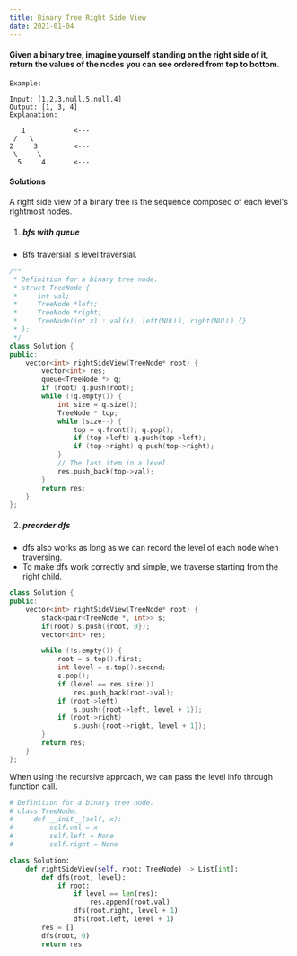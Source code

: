 ```yaml
---
title: Binary Tree Right Side View
date: 2021-01-04
---
```

#### Given a binary tree, imagine yourself standing on the right side of it, return the values of the nodes you can see ordered from top to bottom.

```
Example:

Input: [1,2,3,null,5,null,4]
Output: [1, 3, 4]
Explanation:

   1            <---
 /   \
2     3         <---
 \     \
  5     4       <---
```

#### Solutions

A right side view of a binary tree is the sequence composed of each level's rightmost nodes.

1. ##### bfs with queue

- Bfs traversial is level traversial.

```cpp
/**
 * Definition for a binary tree node.
 * struct TreeNode {
 *     int val;
 *     TreeNode *left;
 *     TreeNode *right;
 *     TreeNode(int x) : val(x), left(NULL), right(NULL) {}
 * };
 */
class Solution {
public:
    vector<int> rightSideView(TreeNode* root) {
        vector<int> res;
        queue<TreeNode *> q;
        if (root) q.push(root);
        while (!q.empty()) {
            int size = q.size();
            TreeNode * top;
            while (size--) {
                top = q.front(); q.pop();
                if (top->left) q.push(top->left);
                if (top->right) q.push(top->right);
            }
            // The last item in a level.
            res.push_back(top->val);
        }
        return res;
    }
};
```

2. ##### preorder dfs

- dfs also works as long as we can record the level of each node when traversing.
- To make dfs work correctly and simple, we traverse starting from the right child.

```cpp
class Solution {
public:
    vector<int> rightSideView(TreeNode* root) {
        stack<pair<TreeNode *, int>> s;
        if(root) s.push({root, 0});
        vector<int> res;

        while (!s.empty()) {
            root = s.top().first;
            int level = s.top().second;
            s.pop();
            if (level == res.size())
                res.push_back(root->val);
            if (root->left)
                s.push({root->left, level + 1});
            if (root->right)
                s.push({root->right, level + 1});
        }
        return res;
    }
};
```

When using the recursive approach, we can pass the level info through function call.

```python
# Definition for a binary tree node.
# class TreeNode:
#     def __init__(self, x):
#         self.val = x
#         self.left = None
#         self.right = None

class Solution:
    def rightSideView(self, root: TreeNode) -> List[int]:
        def dfs(root, level):
            if root:
                if level == len(res):
                    res.append(root.val)
                dfs(root.right, level + 1)
                dfs(root.left, level + 1)
        res = []
        dfs(root, 0)
        return res
```